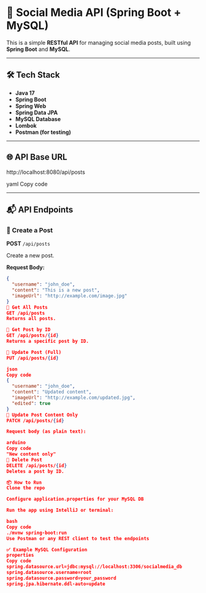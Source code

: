 # 📸 Social Media API (Spring Boot + MySQL)

This is a simple **RESTful API** for managing social media posts, built using **Spring Boot** and **MySQL**.

---

## 🛠️ Tech Stack

- **Java 17**
- **Spring Boot**
- **Spring Web**
- **Spring Data JPA**
- **MySQL Database**
- **Lombok**
- **Postman (for testing)**

---

## 🌐 API Base URL

http://localhost:8080/api/posts

yaml
Copy code

---

## 📬 API Endpoints

### 🔹 Create a Post

**POST** `/api/posts`

Create a new post.

**Request Body:**

```json
{
  "username": "john_doe",
  "content": "This is a new post",
  "imageUrl": "http://example.com/image.jpg"
}
🔹 Get All Posts
GET /api/posts
Returns all posts.

🔹 Get Post by ID
GET /api/posts/{id}
Returns a specific post by ID.

🔹 Update Post (Full)
PUT /api/posts/{id}

json
Copy code
{
  "username": "john_doe",
  "content": "Updated content",
  "imageUrl": "http://example.com/updated.jpg",
  "edited": true
}
🔹 Update Post Content Only
PATCH /api/posts/{id}

Request body (as plain text):

arduino
Copy code
"New content only"
🔹 Delete Post
DELETE /api/posts/{id}
Deletes a post by ID.

📦 How to Run
Clone the repo

Configure application.properties for your MySQL DB

Run the app using IntelliJ or terminal:

bash
Copy code
./mvnw spring-boot:run
Use Postman or any REST client to test the endpoints

✅ Example MySQL Configuration
properties
Copy code
spring.datasource.url=jdbc:mysql://localhost:3306/socialmedia_db
spring.datasource.username=root
spring.datasource.password=your_password
spring.jpa.hibernate.ddl-auto=update
